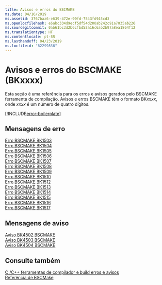 ```yaml
---
title: Avisos e erros do BSCMAKE
ms.date: 04/16/2019
ms.assetid: 3767baa6-e639-472e-99fd-7543fd945cd3
ms.openlocfilehash: e6abc334d9ecf5df54d200ab242c91a7035ab226
ms.sourcegitcommit: 0ab61bc3d2b6cfbd52a16c6ab2b97a8ea1864f12
ms.translationtype: HT
ms.contentlocale: pt-BR
ms.lasthandoff: 04/23/2019
ms.locfileid: "62299836"
---
```

# <a name="bscmake-errors-and-warnings-bkxxxx"></a>Avisos e erros do BSCMAKE (BKxxxx)

Esta seção é uma referência para os erros e avisos gerados pelo BSCMAKE ferramenta de compilação. Avisos e erros BSCMAKE têm o formato BK*xxxx*, onde *xxxx* é um número de quatro dígitos.

[!INCLUDE[error-boilerplate](../../error-messages/includes/error-boilerplate.md)]

## <a name="error-messages"></a>Mensagens de erro

[Erro BSCMAKE BK1503](bscmake-error-bk1503.md) \
[Erro BSCMAKE BK1504](bscmake-error-bk1504.md) \
[Erro BSCMAKE BK1505](bscmake-error-bk1505.md) \
[Erro BSCMAKE BK1506](bscmake-error-bk1506.md) \
[Erro BSCMAKE BK1507](bscmake-error-bk1507.md) \
[Erro BSCMAKE BK1508](bscmake-error-bk1508.md) \
[Erro BSCMAKE BK1509](bscmake-error-bk1509.md) \
[Erro BSCMAKE BK1510](bscmake-error-bk1510.md) \
[Erro BSCMAKE BK1512](bscmake-error-bk1512.md) \
[Erro BSCMAKE BK1513](bscmake-error-bk1513.md) \
[Erro BSCMAKE BK1514](bscmake-error-bk1514.md) \
[Erro BSCMAKE BK1515](bscmake-error-bk1515.md) \
[Erro BSCMAKE BK1516](bscmake-error-bk1516.md) \
[Erro BSCMAKE BK1517](bscmake-error-bk1517.md)

## <a name="warning-messages"></a>Mensagens de aviso

[Aviso BK4502 BSCMAKE](bscmake-warning-bk4502.md) \
[Aviso BK4503 BSCMAKE](bscmake-warning-bk4503.md) \
[Aviso BK4504 BSCMAKE](bscmake-warning-bk4504.md)

## <a name="see-also"></a>Consulte também

[C /C++ ferramentas de compilador e build erros e avisos](../compiler-errors-1/c-cpp-build-errors.md) \
[Referência de BSCMake](../../build/reference/bscmake-reference.md)
